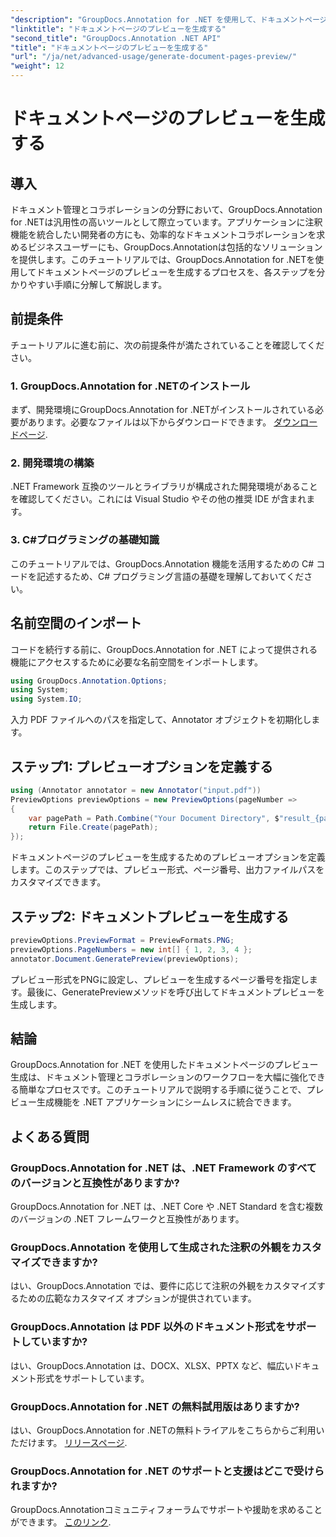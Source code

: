 ```yaml
---
"description": "GroupDocs.Annotation for .NET を使用して、ドキュメントページのプレビューを効率的に生成する方法を学びましょう。この包括的なツールで、ドキュメント管理ワークフローを強化しましょう。"
"linktitle": "ドキュメントページのプレビューを生成する"
"second_title": "GroupDocs.Annotation .NET API"
"title": "ドキュメントページのプレビューを生成する"
"url": "/ja/net/advanced-usage/generate-document-pages-preview/"
"weight": 12
---
```


# ドキュメントページのプレビューを生成する

## 導入
ドキュメント管理とコラボレーションの分野において、GroupDocs.Annotation for .NETは汎用性の高いツールとして際立っています。アプリケーションに注釈機能を統合したい開発者の方にも、効率的なドキュメントコラボレーションを求めるビジネスユーザーにも、GroupDocs.Annotationは包括的なソリューションを提供します。このチュートリアルでは、GroupDocs.Annotation for .NETを使用してドキュメントページのプレビューを生成するプロセスを、各ステップを分かりやすい手順に分解して解説します。
## 前提条件
チュートリアルに進む前に、次の前提条件が満たされていることを確認してください。
### 1. GroupDocs.Annotation for .NETのインストール
まず、開発環境にGroupDocs.Annotation for .NETがインストールされている必要があります。必要なファイルは以下からダウンロードできます。 [ダウンロードページ](https://releases。groupdocs.com/annotation/net/).
### 2. 開発環境の構築
.NET Framework 互換のツールとライブラリが構成された開発環境があることを確認してください。これには Visual Studio やその他の推奨 IDE が含まれます。
### 3. C#プログラミングの基礎知識
このチュートリアルでは、GroupDocs.Annotation 機能を活用するための C# コードを記述するため、C# プログラミング言語の基礎を理解しておいてください。

## 名前空間のインポート
コードを続行する前に、GroupDocs.Annotation for .NET によって提供される機能にアクセスするために必要な名前空間をインポートします。

```csharp
using GroupDocs.Annotation.Options;
using System;
using System.IO;

```
入力 PDF ファイルへのパスを指定して、Annotator オブジェクトを初期化します。
## ステップ1: プレビューオプションを定義する
```csharp
using (Annotator annotator = new Annotator("input.pdf"))
PreviewOptions previewOptions = new PreviewOptions(pageNumber =>
{
    var pagePath = Path.Combine("Your Document Directory", $"result_{pageNumber}.png");
    return File.Create(pagePath);
});
```
ドキュメントページのプレビューを生成するためのプレビューオプションを定義します。このステップでは、プレビュー形式、ページ番号、出力ファイルパスをカスタマイズできます。
## ステップ2: ドキュメントプレビューを生成する
```csharp
previewOptions.PreviewFormat = PreviewFormats.PNG;
previewOptions.PageNumbers = new int[] { 1, 2, 3, 4 };
annotator.Document.GeneratePreview(previewOptions);
```
プレビュー形式をPNGに設定し、プレビューを生成するページ番号を指定します。最後に、GeneratePreviewメソッドを呼び出してドキュメントプレビューを生成します。

## 結論
GroupDocs.Annotation for .NET を使用したドキュメントページのプレビュー生成は、ドキュメント管理とコラボレーションのワークフローを大幅に強化できる簡単なプロセスです。このチュートリアルで説明する手順に従うことで、プレビュー生成機能を .NET アプリケーションにシームレスに統合できます。
## よくある質問
### GroupDocs.Annotation for .NET は、.NET Framework のすべてのバージョンと互換性がありますか?
GroupDocs.Annotation for .NET は、.NET Core や .NET Standard を含む複数のバージョンの .NET フレームワークと互換性があります。
### GroupDocs.Annotation を使用して生成された注釈の外観をカスタマイズできますか?
はい、GroupDocs.Annotation では、要件に応じて注釈の外観をカスタマイズするための広範なカスタマイズ オプションが提供されています。
### GroupDocs.Annotation は PDF 以外のドキュメント形式をサポートしていますか?
はい、GroupDocs.Annotation は、DOCX、XLSX、PPTX など、幅広いドキュメント形式をサポートしています。
### GroupDocs.Annotation for .NET の無料試用版はありますか?
はい、GroupDocs.Annotation for .NETの無料トライアルをこちらからご利用いただけます。 [リリースページ](https://releases。groupdocs.com/).
### GroupDocs.Annotation for .NET のサポートと支援はどこで受けられますか?
GroupDocs.Annotationコミュニティフォーラムでサポートや援助を求めることができます。 [このリンク](https://forum。groupdocs.com/c/annotation/10).